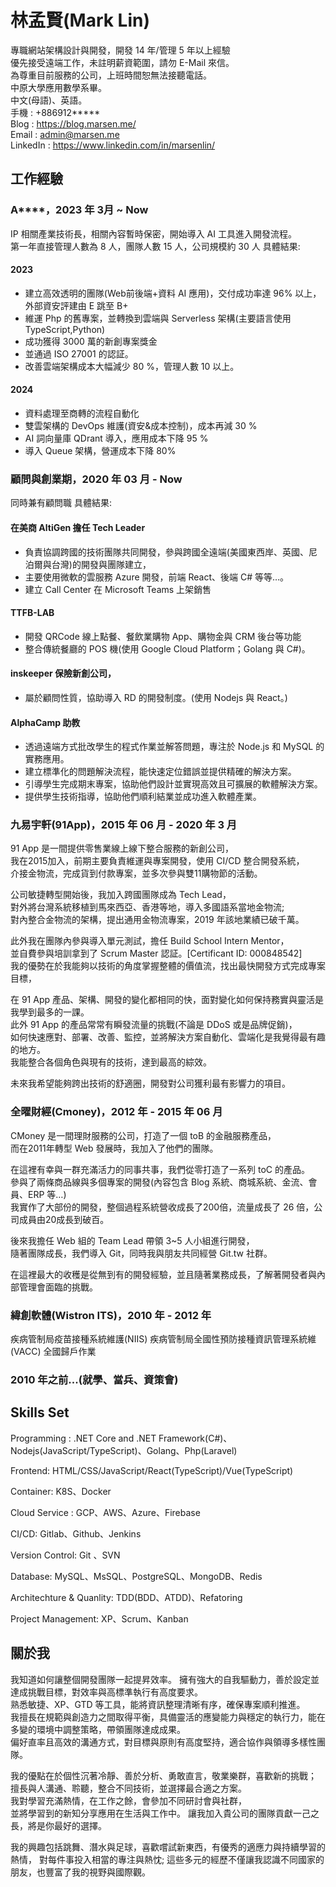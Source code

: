 # 林孟賢(Mark Lin)
專職網站架構設計與開發，開發 14 年/管理 5 年以上經驗  
優先接受遠端工作，未註明薪資範圍，請勿 E-Mail 來信。  
為尊重目前服務的公司，上班時間恕無法接聽電話。  
中原大學應用數學系畢。  
中文(母語)、英語。  
手機 : +886912*****  
Blog : https://blog.marsen.me/  
Email : admin@marsen.me  
LinkedIn : https://www.linkedin.com/in/marsenlin/  

## 工作經驗

### A****，2023 年 3月 ~ Now
IP 相關產業技術長，相關內容暫時保密，開始導入 AI 工具進入開發流程。  
第一年直接管理人數為 8 人，團隊人數 15 人，公司規模約 30 人
具體結果:
#### 2023
- 建立高效透明的團隊(Web前後端+資料 AI 應用)，交付成功率達 96% 以上，外部資安評建由 E 跳至 B+
- 維運 Php 的舊專案，並轉換到雲端與 Serverless 架構(主要語言使用 TypeScript,Python)
- 成功獲得 3000 萬的新創專案獎金
- 並通過 ISO 27001 的認証。
- 改善雲端架構成本大幅減少 80 %，管理人數 10 以上。
#### 2024
- 資料處理至商轉的流程自動化
- 雙雲架構的 DevOps 維護(資安&成本控制)，成本再減 30 %
- AI 詞向量庫 QDrant 導入，應用成本下降 95 %
- 導入 Queue 架構，營運成本下降 80%


### 顧問與創業期，2020 年 03 月 - Now
同時兼有顧問職
具體結果:
#### 在美商 AltiGen 擔任 Tech Leader
  - 負責協調跨國的技術團隊共同開發，參與跨國全遠端(美國東西岸、英國、尼泊爾與台灣)的開發與團隊建立， 
  - 主要使用微軟的雲服務 Azure 開發，前端 React、後端 C# 等等…。
  - 建立 Call Center 在 Microsoft Teams 上架銷售

#### TTFB-LAB   
  - 開發 QRCode 線上點餐、餐飲業購物 App、購物金與 CRM 後台等功能
  - 整合傳統餐廳的 POS 機(使用 Google Cloud Platform；Golang 與 C#)。

#### inskeeper 保險新創公司，
  - 屬於顧問性質，協助導入 RD 的開發制度。(使用 Nodejs 與 React。)
#### AlphaCamp 助教
  - 透過遠端方式批改學生的程式作業並解答問題，專注於 Node.js 和 MySQL 的實務應用。
  - 建立標準化的問題解決流程，能快速定位錯誤並提供精確的解決方案。
  - 引導學生完成期末專案，協助他們設計並實現高效且可擴展的軟體解決方案。
  - 提供學生技術指導，協助他們順利結業並成功進入軟體產業。

### 九易宇軒(91App)，2015 年 06 月 - 2020 年 3 月
91 App 是一間提供零售業線上線下整合服務的新創公司，  
我在2015加入，前期主要負責維運與專案開發，使用 CI/CD 整合開發系統，  
介接金物流，完成貨到付款專案，並多次參與雙11購物節的活動。  

公司敏捷轉型開始後，我加入跨國團隊成為 Tech Lead，  
對外將台灣系統移植到馬來西亞、香港等地，導入多國語系當地金物流;  
對內整合金物流的架構，提出通用金物流專案，2019 年該地業績已破千萬。  

此外我在團隊內參與導入單元測試，擔任 Build School Intern Mentor，  
並自費參與培訓拿到了 Scrum Master 認証。[Certificant ID: 000848542]  
我的優勢在於我能夠以技術的角度掌握整體的價值流，找出最快開發方式完成專案目標，

在 91 App 產品、架構、開發的變化都相同的快，面對變化如何保持務實與靈活是我學到最多的一課。  
此外 91 App 的產品常常有瞬發流量的挑戰(不論是 DDoS 或是品牌促銷)，  
如何快速應對、部署、改善、監控，並將解決方案自動化、雲端化是我覺得最有趣的地方。  
我能整合各個角色與現有的技術，達到最高的綜效。  

未來我希望能夠跨出技術的舒適圈，開發對公司獲利最有影響力的項目。

### 全曜財經(Cmoney)，2012 年 - 2015 年 06 月

CMoney 是一間理財服務的公司，打造了一個 toB 的金融服務產品，  
而在2011年轉型 Web 發展時，我加入了他們的團隊。  

在這裡有幸與一群充滿活力的同事共事，我們從零打造了一系列 toC 的產品。  
參與了兩條商品線與多個專案的開發(內容包含 Blog 系統、商城系統、金流、會員、ERP 等…)  
我實作了大部份的開發，整個過程系統營收成長了200倍，流量成長了 26 倍，公司成員由20成長到破百。

後來我擔任 Web 組的 Team Lead 帶領 3~5 人小組進行開發，  
隨著團隊成長，我們導入 Git，同時我與朋友共同經營 Git.tw 社群。  

在這裡最大的收穫是從無到有的開發經驗，並且隨著業務成長，了解著開發者與內部管理會面臨的挑戰。 

### 緯創軟體(Wistron ITS)，2010 年 - 2012 年

疾病管制局疫苗接種系統維護(NIIS)
疾病管制局全國性預防接種資訊管理系統維(VACC)
全國歸戶作業

### 2010 年之前...(就學、當兵、資策會)

## Skills Set

Programming : .NET Core and .NET Framework(C#)、Nodejs(JavaScript/TypeScript)、Golang、Php(Laravel)

Frontend: HTML/CSS/JavaScript/React(TypeScript)/Vue(TypeScript)

Container: K8S、Docker

Cloud Service : GCP、AWS、Azure、Firebase

CI/CD: Gitlab、Github、Jenkins

Version Control: Git 、SVN

Database: MySQL、MsSQL、PostgreSQL、MongoDB、Redis

Architechture & Quanlity: TDD(BDD、ATDD)、Refatoring

Project Management: XP、Scrum、Kanban

## 關於我

我知道如何讓整個開發團隊一起提昇效率。 
擁有強大的自我驅動力，善於設定並達成挑戰目標，對效率與高標準執行有高度要求。  
熟悉敏捷、XP、GTD 等工具，能將資訊整理清晰有序，確保專案順利推進。  
我擅長在規範與創造力之間取得平衡，具備靈活的應變能力與穩定的執行力，能在多變的環境中調整策略，帶領團隊達成成果。  
偏好直率且高效的溝通方式，對目標與原則有高度堅持，適合協作與領導多樣性團隊。

我的優點在於個性沉著冷靜、善於分析、勇敢直言，敬業樂群，喜歡新的挑戰；  
擅長與人溝通、聆聽，整合不同技術，並選擇最合適之方案。   
我對學習充滿熱情，在工作之餘，會參加不同研討會與社群，  
並將學習到的新知分享應用在生活與工作中。
讓我加入貴公司的團隊貢獻一己之長，將是你最好的選擇。 

我的興趣包括跳舞、潛水與足球，喜歡嚐試新東西，有優秀的適應力與持續學習的熱情，
對每件事投入相當的專注與熱忱; 
這些多元的經歷不僅讓我認識不同國家的朋友，也豐富了我的視野與國際觀。


 
